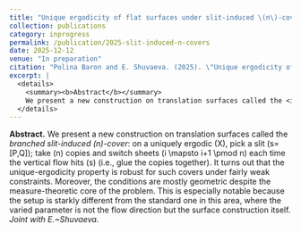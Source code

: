 ```yaml
---
title: "Unique ergodicity of flat surfaces under slit-induced \(n\)-covers"
collection: publications
category: inprogress
permalink: /publication/2025-slit-induced-n-covers
date: 2025-12-12
venue: "In preparation"
citation: "Polina Baron and E. Shuvaeva. (2025). \"Unique ergodicity of flat surfaces under slit-induced \(n\)-covers.\" <i>In preparation</i>."
excerpt: |
  <details>
    <summary><b>Abstract</b></summary>
    We present a new construction on translation surfaces called the <i>branched slit-induced \(n\)-cover</i>: on a uniquely ergodic \(X\), pick a slit \(s=[P,Q]\); take \(n\) copies and switch sheets \(i \mapsto i+1 \pmod n\) each time the vertical flow hits \(s\) (i.e., glue the copies together). Unique ergodicity is shown to be robust for such covers under fairly weak constraints. Moreover, the conditions are mostly geometric despite the measure-theoretic core of the problem—particularly notable because the varied parameter here is not the flow direction (as is standard in the field) but the new surface construction itself. <i>Joint with E.~Shuvaeva.</i>
  </details>
---
```


**Abstract.** We present a new construction on translation surfaces called the *branched slit-induced \(n\)-cover*: on a uniquely ergodic \(X\), pick a slit \(s=[P,Q]\); take \(n\) copies and switch sheets \(i \mapsto i+1 \pmod n\) each time the vertical flow hits \(s\) (i.e., glue the copies together). It turns out that the unique-ergodicity property is robust for such covers under fairly weak constraints. Moreover, the conditions are mostly geometric despite the measure-theoretic core of the problem. This is especially notable because the setup is starkly different from the standard one in this area, where the varied parameter is not the flow direction but the surface construction itself. *Joint with E.~Shuvaeva.*
